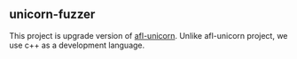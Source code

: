 ## unicorn-fuzzer
This project is upgrade version of [afl-unicorn](https://github.com/Battelle/afl-unicorn). Unlike afl-unicorn project, we use c++ as a development language.
